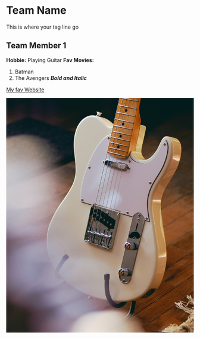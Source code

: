 # Team Name

This is where your tag line go

## Team Member 1
**Hobbie:** Playing Guitar
**Fav Movies:**
1. Batman
2. The Avengers
***Bold and Italic***

[My fav Website](http://www.amzon.ca)

![fender telecaster guitar](images/tele.jpg)
